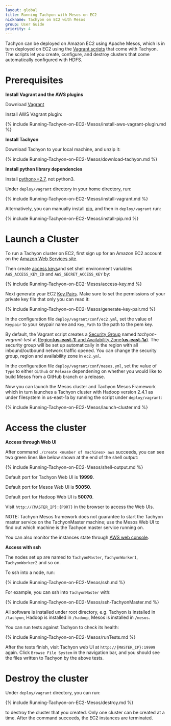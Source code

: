 ```yaml
---
layout: global
title: Running Tachyon with Mesos on EC2
nickname: Tachyon on EC2 with Mesos
group: User Guide
priority: 4
---
```


Tachyon can be deployed on Amazon EC2 using Apache Mesos, which is in turn deployed on EC2 using the
[Vagrant scripts](https://github.com/amplab/tachyon/tree/master/deploy/vagrant) that come with
Tachyon. The scripts let you create, configure, and destroy clusters that come automatically
configured with HDFS.

# Prerequisites

**Install Vagrant and the AWS plugins**

Download [Vagrant](https://www.vagrantup.com/downloads.html)

Install AWS Vagrant plugin:

{% include Running-Tachyon-on-EC2-Mesos/install-aws-vagrant-plugin.md %}

**Install Tachyon**

Download Tachyon to your local machine, and unzip it:

{% include Running-Tachyon-on-EC2-Mesos/download-tachyon.md %}

**Install python library dependencies**

Install [python>=2.7](https://www.python.org/), not python3.

Under `deploy/vagrant` directory in your home directory, run:

{% include Running-Tachyon-on-EC2-Mesos/install-vagrant.md %}

Alternatively, you can manually install [pip](https://pip.pypa.io/en/latest/installing/), and then
in `deploy/vagrant` run:

{% include Running-Tachyon-on-EC2-Mesos/install-pip.md %}

# Launch a Cluster

To run a Tachyon cluster on EC2, first sign up for an Amazon EC2 account
on the [Amazon Web Services site](http://aws.amazon.com/).

Then create [access keys](https://aws.amazon.com/developers/access-keys/)and set shell environment
variables `AWS_ACCESS_KEY_ID` and `AWS_SECRET_ACCESS_KEY` by:

{% include Running-Tachyon-on-EC2-Mesos/access-key.md %}

Next generate your EC2
[Key Pairs](http://docs.aws.amazon.com/AWSEC2/latest/UserGuide/ec2-key-pairs.html). Make sure to set
the permissions of your private key file that only you can read it:

{% include Running-Tachyon-on-EC2-Mesos/generate-key-pair.md %}

In the configuration file `deploy/vagrant/conf/ec2.yml`, set the value of `Keypair` to your keypair
name and `Key_Path` to the path to the pem key.

By default, the Vagrant script creates a
[Security Group](http://docs.aws.amazon.com/AWSEC2/latest/UserGuide/using-network-security.html)
named *tachyon-vagrant-test* at
[Region(**us-east-1**) and Availability Zone(**us-east-1a**)](http://docs.aws.amazon.com/AWSEC2/latest/UserGuide/using-regions-availability-zones.html).
The security group will be set up automatically in the region with all inbound/outbound network
traffic opened. You can change the security group, region and availability zone in `ec2.yml`.

In the configuration file `deploy/vagrant/conf/mesos.yml`, set the value of `Type` to either
`Github` or `Release` dependening on whether you would like to build Mesos from a GitHub branch or a
release.

Now you can launch the Mesos cluster and Tachyon Mesos Framework which in turn launches a Tachyon
cluster with Hadoop version 2.4.1 as under filesystem in us-east-1a by running the script under
`deploy/vagrant`:

{% include Running-Tachyon-on-EC2-Mesos/launch-cluster.md %}

# Access the cluster

**Access through Web UI**

After command `./create <number of machines> aws` succeeds, you can see two green lines like below
shown at the end of the shell output:

{% include Running-Tachyon-on-EC2-Mesos/shell-output.md %}

Default port for Tachyon Web UI is **19999**.

Default port for Mesos Web UI is **50050**.

Default port for Hadoop Web UI is **50070**.

Visit `http://{MASTER_IP}:{PORT}` in the browser to access the Web UIs.

NOTE: Tachyon Mesos framework does not guarantee to start the Tachyon master service on the 
TachyonMaster machine; use the Mesos Web UI to find out which machine is the Tachyon master 
service running on.

You can also monitor the instances state through [AWS web console](https://console.aws.amazon.com/console/home?region=us-east-1).

**Access with ssh**

The nodes set up are named to `TachyonMaster`, `TachyonWorker1`, `TachyonWorker2` and so on.

To ssh into a node, run:

{% include Running-Tachyon-on-EC2-Mesos/ssh.md %}

For example, you can ssh into `TachyonMaster` with:

{% include Running-Tachyon-on-EC2-Mesos/ssh-TachyonMaster.md %}

All software is installed under root directory, e.g. Tachyon is installed in `/tachyon`, Hadoop is
installed in `/hadoop`, Mesos is installed in `/mesos`.

You can run tests against Tachyon to check its health:

{% include Running-Tachyon-on-EC2-Mesos/runTests.md %}

After the tests finish, visit Tachyon web UI at `http://{MASTER_IP}:19999` again. Click `Browse
File System` in the navigation bar, and you should see the files written to Tachyon by the above
tests.

# Destroy the cluster

Under `deploy/vagrant` directory, you can run:

{% include Running-Tachyon-on-EC2-Mesos/destroy.md %}

to destroy the cluster that you created. Only one cluster can be created at a time. After the
command succeeds, the EC2 instances are terminated.
